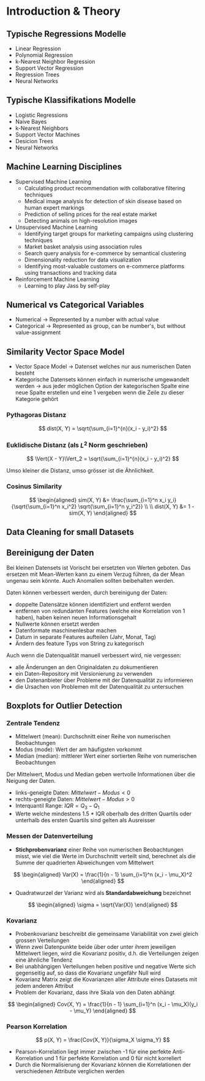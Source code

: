 # Introduction & Theory

## Typische Regressions Modelle

- Linear Regression
- Polynomial Regression
- k-Nearest Neighbor Regression
- Support Vector Regression
- Regression Trees
- Neural Networks

## Typische Klassifikations Modelle

- Logistic Regressions
- Naive Bayes
- k-Nearest Neighbors
- Support Vector Machines
- Desicion Trees
- Neural Networks

## Machine Learning Disciplines
- Supervised Machine Learning
    - Calculating product recommendation with collaborative filtering techniques
    - Medical image analysis for detection of skin disease based on human expert markings
    - Prediction of selling prices for the real estate market
    - Detecting animals on high-resolution images
- Unsupervised Machine Learning
    - Identifying target groups for marketing campaigns using clustering techniques
    - Market basket analysis using association rules
    - Search query analysis for e-commerce by semantical clustering
    - Dimensionality reduction for data visualization
    - Identifying most-valuable customers on e-commerce platforms using transactions and tracking data
- Reinforcement Machine Learning
    - Learning to play Jass by self-play

## Numerical vs Categorical Variables

- Numerical $\rightarrow$ Represented by a number with actual value
- Categorical $\rightarrow$ Represented as group, can be number's, but without value-assignment

## Similarity Vector Space Model

- Vector Space Model $\rightarrow$ Datenset welches nur aus numerischen Daten besteht
- Kategorische Datensets können einfach in numerische umgewandelt werden $\rightarrow$ aus jeder möglichen Option der kategorischen Spalte eine neue Spalte erstellen und eine 1 vergeben wenn die Zeile zu dieser Kategorie gehört

### Pythagoras Distanz

$$ dist(X, Y) = \sqrt{\sum_{i=1}^{n}(x_i - y_i)^2} $$

### Euklidische Distanz (als $L^2$ Norm geschrieben)

$$ \Vert{X - Y}\Vert_2 = \sqrt{\sum_{i=1}^{n}(x_i - y_i)^2} $$

Umso kleiner die Distanz, umso grösser ist die Ähnlichkeit.

### Cosinus Similarity

$$
\begin{aligned}
    sim(X, Y) &= \frac{\sum_{i=1}^n x_i y_i}
                {\sqrt{\sum_{i=1}^n x_i^2} \sqrt{\sum_{i=1}^n y_i^2}} \\
    \\
    dist(X, Y) &= 1 - sim(X, Y)
\end{aligned}
$$

## Data Cleaning for small Datasets

## Bereinigung der Daten

Bei kleinen Datensets ist Vorischt bei ersetzten von Werten geboten. Das ersetzen mit Mean-Werten kann zu einem Verzug führen, da der Mean ungenau sein könnte. Auch Anomalien sollten beibehalten werden.

Daten können verbessert werden, durch bereinigung der Daten:

- doppelte Datensätze können identifiziert und entfernt werden
- entfernen von redundanten Features (welche eine Korrelation von 1 haben), haben keinen neuen Informationsgehalt
- Nullwerte können ersetzt werden
- Datenformate maschinenlesbar machen
- Datum in separate Features aufteilen (Jahr, Monat, Tag)
- Ändern des feature Typs von String zu kategorisch

Auch wenn die Datenqualität manuell verbessert wird, nie vergessen:

- alle Änderungen an den Originaldaten zu dokumentieren
- ein Daten-Repository mit Versionierung zu verwenden
- den Datenanbieter über Probleme mit der Datenqualität zu informieren
- die Ursachen von Problemen mit der Datenqualität zu untersuchen

## Boxplots for Outlier Detection

### Zentrale Tendenz

- Mittelwert (mean): Durchschnitt einer Reihe von numerischen Beobachtungen
- Modus (mode): Wert der am häufigsten vorkommt
- Median (median): mittlerer Wert einer sortierten Reihe von numerischen Beobachtungen

Der Mittelwert, Modus und Median geben wertvolle Informationen über die Neigung der Daten.

- links-geneigte Daten: $Mittelwert - Modus < 0$
- rechts-geneigte Daten: $Mittelwert - Modus > 0$
- Interquantil Range: $IQR = Q_3 - Q_1$
- Werte welche mindestens 1.5 * IQR oberhalb des dritten Quartils oder unterhalb des ersten Quartils sind gelten als Ausreisser

### Messen der Datenverteilung

- **Stichprobenvarianz** einer Reihe von numerischen Beobachtungen misst, wie viel die Werte im Durchschnitt verteilt sind, berechnet als die Summe der quadrierten Abweichungen vom Mittelwert

$$
\begin{aligned}
    Var(X) = \frac{1}{n - 1} \sum_{i=1}^n (x_i - \mu_X)^2
\end{aligned}
$$

- Quadratwurzel der Varianz wird als **Standardabweichung** bezeichnet

$$
\begin{aligned}
    \sigma = \sqrt{Var(X)}
\end{aligned}
$$

### Kovarianz

- Probenkovarianz beschreibt die gemeinsame Variabilität von zwei gleich grossen Verteilungen
- Wenn zwei Datenpunkte beide über oder unter ihrem jeweiligen Mittelwert liegen, wird die Kovarianz positiv, d.h. die Verteilungen zeigen eine ähnliche Tendenz
- Bei unabhängigen Verteilungen heben positive und negative Werte sich gegenseitig auf, so dass die Kovarianz ungefähr Null wird
- Kovarianz Matrix zeigt die Kovarianzen aller Attribute eines Datasets mit jedem anderen Attribut
- Problem der Kovarianz, dass ihre Skala von den Daten abhängt

$$
\begin{aligned}
    Cov(X, Y) =  \frac{1}{n - 1} \sum_{i=1}^n (x_i - \mu_X)(y_i - \mu_Y)
\end{aligned}
$$

### Pearson Korrelation

$$ p(X, Y) = \frac{Cov(X, Y)}{\sigma_X \sigma_Y} $$

- Pearson-Korrelation liegt immer zwischen -1 für eine perfekte Anti-Korrelation
und 1 für perfekte Korrelation und 0 für nicht korreliert
- Durch die Normalisierung der Kovarianz können die Korrelationen der verschiedenen Attribute verglichen werden
